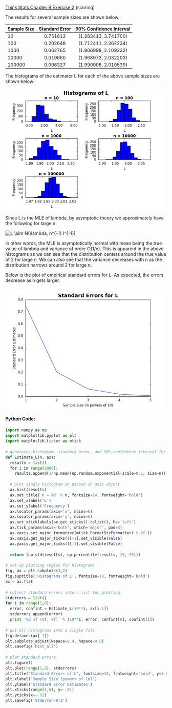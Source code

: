 [Think Stats Chapter 8 Exercise 2](http://greenteapress.com/thinkstats2/html/thinkstats2009.html#toc77) (scoring)

The results for several sample sizes are shown below:

| Sample Size | Standard Error | 90% Confidence Interval |
|-------------|:----------------:|:-------------------------:|
|10|0.751612 |(1.283413, 3.741700)|
|100|0.202648 |(1.712411, 2.362234)| 
|1000|0.062765 |(1.906998, 2.109332)| 
|10000|0.019660 |(1.968973, 2.032203)| 
|100000 |0.006327 |(1.990008, 2.010539)|

The histograms of the estimator L for each of the above sample sizes are shown below:

![alt-text](https://github.com/a3huang/dsp/blob/master/img/hist_all.png)

Since L is the MLE of lambda, by asymptotic theory we approximately have the following for large n:

<img src="http://latex.codecogs.com/svg.latex?L&space;\sim&space;N(\lambda,&space;n^{-1}&space;I^{-1})" title="L \sim N(\lambda, n^{-1} I^{-1})" />

In other words, the MLE is asymptotically normal with mean being the true value of lambda and variance of order O(1/n). This is apparent in the above histograms as we can see that the distribution centers around the true value of 2 for large n. We can also see that the variance decreases with n as the distribution narrows around 2 for large n.

Below is the plot of empirical standard errors for L. As expected, the errors decrease as n gets larger.

![alt-text](https://github.com/a3huang/dsp/blob/master/img/StdError-8-2.png)

#### Python Code:
```python
import numpy as np
import matplotlib.pyplot as plt
import matplotlib.ticker as mtick

# generates histogram, standard error, and 90% confidence interval for L        
def Estimate_L(n, ax):
  results = list()
  for i in range(1000):
    results.append(1/np.mean(np.random.exponential(scale=0.5, size=n)))

  # plot single histogram on passed in axis object                              
  ax.hist(results)
  ax.set_title('n = %d' % n, fontsize=14, fontweight='bold')
  ax.set_xlabel('L')
  ax.set_ylabel('Frequency')
  ax.locator_params(axis='x', nbins=6)
  ax.locator_params(axis='y', nbins=6)
  ax.set_xticklabels(ax.get_xticks().tolist(), ha='left')
  ax.tick_params(axis='both', which='major', pad=8)
  ax.xaxis.set_major_formatter(mtick.FormatStrFormatter('%.2f'))
  ax.xaxis.get_major_ticks()[-1].set_visible(False)
  ax.yaxis.get_major_ticks()[-1].set_visible(False)

  return (np.std(results), np.percentile(results, [5, 95]))

# set up plotting region for histograms                                         
fig, ax = plt.subplots(3,2)
fig.suptitle('Histograms of L', fontsize=18, fontweight='bold')
ax = ax.flat

# collect standard errors into a list for plotting                              
stderrors = list()
for i in range(1,6):
  error, confint = Estimate_L(10**i, ax[i-1])
  stderrors.append(error)
  print '%d %f (%f, %f)' % (10**i, error, confint[0], confint[1])

# put all histograms into a single file                                         
fig.delaxes(ax[-1])
plt.subplots_adjust(wspace=0.4, hspace=0.8)
plt.savefig('hist_all')

# plot standard errors
plt.figure()
plt.plot(range(1,6), stderrors)
plt.title('Standard Errors of L', fontsize=18, fontweight='bold', y=1.01)
plt.xlabel('Sample Size (powers of 10)')
plt.ylabel('Standard Error Estimates')
plt.xticks(range(1,6), y=-.01)
plt.yticks(x=-.01)
plt.savefig('StdError-8-2')
```
